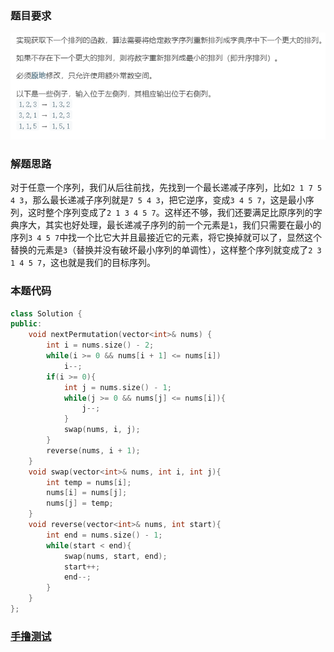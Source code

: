 ### 题目要求

![](./pic/31.png)

### 解题思路

对于任意一个序列，我们从后往前找，先找到一个最长递减子序列，比如`2 1 7 5 4 3`，那么最长递减子序列就是`7 5 4 3`，把它逆序，变成`3 4 5 7`，这是最小序列，这时整个序列变成了`2 1 3 4 5 7`。这样还不够，我们还要满足比原序列的字典序大，其实也好处理，最长递减子序列的前一个元素是`1`，我们只需要在最小的序列`3 4 5 7`中找一个比它大并且最接近它的元素，将它换掉就可以了，显然这个替换的元素是`3`（替换并没有破坏最小序列的单调性），这样整个序列就变成了`2 3 1 4 5 7`，这也就是我们的目标序列。

### 本题代码

```c++
class Solution {
public:
    void nextPermutation(vector<int>& nums) {
        int i = nums.size() - 2;
        while(i >= 0 && nums[i + 1] <= nums[i])
            i--;
        if(i >= 0){
            int j = nums.size() - 1;
            while(j >= 0 && nums[j] <= nums[i]){
                j--;
            }
            swap(nums, i, j);
        }
        reverse(nums, i + 1);
    }
    void swap(vector<int>& nums, int i, int j){
        int temp = nums[i];
        nums[i] = nums[j];
        nums[j] = temp;
    }
    void reverse(vector<int>& nums, int start){
        int end = nums.size() - 1;
        while(start < end){
            swap(nums, start, end);
            start++;
            end--;
        }
    }
};
```

### [手撸测试](<https://leetcode-cn.com/problems/next-permutation/>) 

